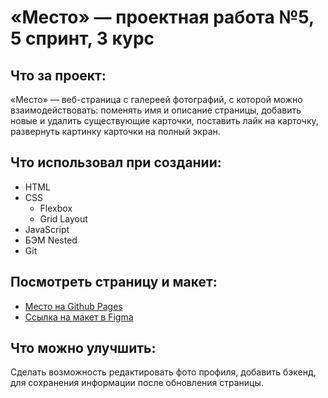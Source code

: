 # «Место» — проектная работа №5, 5 спринт, 3 курс

## Что за проект:

«Место» — веб-страница с галереей фотографий, с которой можно взаимодействовать:
поменять имя и описание страницы, добавить новые и удалить существующие карточки, поставить лайк на карточку, развернуть картинку карточки на полный экран.

## Что использовал при создании:

* HTML
* CSS
    * Flexbox
    * Grid Layout
* JavaScript
* БЭМ Nested
* Git

## Посмотреть страницу и макет:

* [Место на Github Pages](https://shuraaas.github.io/mesto/index.html)
* [Ссылка на макет в Figma](https://www.figma.com/file/2cn9N9jSkmxD84oJik7xL7/JavaScript.-Sprint-4?node-id=0%3A1)

## Что можно улучшить:

Сделать возможность редактировать фото профиля, добавить бэкенд, для сохранения информации после обновления страницы.